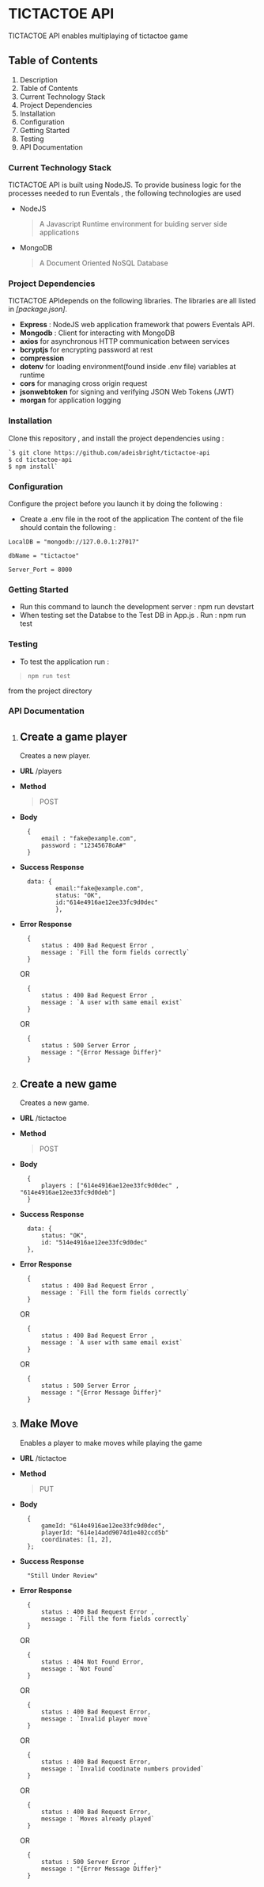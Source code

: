 # TICTACTOE API

TICTACTOE API enables multiplaying of tictactoe game

## Table of Contents

1. Description
1. Table of Contents
1. Current Technology Stack
1. Project Dependencies
1. Installation
1. Configuration
1. Getting Started
1. Testing
1. API Documentation

### Current Technology Stack

TICTACTOE API is built using NodeJS.
To provide business logic for the processes needed to run Eventals , the following technologies are used

-   NodeJS
    > A Javascript Runtime environment for buiding server side applications
-   MongoDB
    > A Document Oriented NoSQL Database

### Project Dependencies

TICTACTOE APIdepends on the following libraries. The libraries are all listed in _[package.json]_.

-   **Express** : NodeJS web application framework that powers Eventals API.
-   **Mongodb** : Client for interacting with MongoDB
-   **axios** for asynchronous HTTP communication between services
-   **bcryptjs** for encrypting password at rest
-   **compression**
-   **dotenv** for loading environment(found inside .env file) variables at runtime
-   **cors** for managing cross origin request
-   **jsonwebtoken** for signing and verifying JSON Web Tokens (JWT)
-   **morgan** for application logging

### Installation

Clone this repository , and install the project dependencies using :

>

    `$ git clone https://github.com/adeisbright/tictactoe-api
    $ cd tictactoe-api
    $ npm install`

### Configuration

Configure the project before you launch it by doing the following :

-   Create a .env file in the root of the application
    The content of the file should contain the following :

>

    LocalDB = "mongodb://127.0.0.1:27017"

    dbName = "tictactoe"

    Server_Port = 8000

### Getting Started

-   Run this command to launch the development server : npm run devstart
-   When testing set the Databse to the Test DB in App.js . Run : npm run test

### Testing

-   To test the application run :

> `npm run test `

from the project directory

### API Documentation

1. ## Create a game player
    Creates a new player.

-   **URL**
    /players
-   **Method**
    > POST
-   **Body**
    >
          {
              email : "fake@example.com",
              password : "12345678oA#"
          }
-   **Success Response**
    >
          data: {
                  email:"fake@example.com",
                  status: "OK",
                  id:"614e4916ae12ee33fc9d0dec"
                  },
-   **Error Response**

    >

          {
              status : 400 Bad Request Error ,
              message : `Fill the form fields correctly`
          }

    OR

    >

          {
              status : 400 Bad Request Error ,
              message : `A user with same email exist`
          }

    OR

    >

          {
              status : 500 Server Error ,
              message : "{Error Message Differ}"
          }

2. ## Create a new game
    Creates a new game.

-   **URL**
    /tictactoe
-   **Method**
    > POST
-   **Body**
    >
          {
              players : ["614e4916ae12ee33fc9d0dec" , "614e4916ae12ee33fc9d0deb"]
          }
-   **Success Response**
    >
          data: {
              status: "OK",
              id: "514e4916ae12ee33fc9d0dec"
          },
-   **Error Response**

    >

          {
              status : 400 Bad Request Error ,
              message : `Fill the form fields correctly`
          }

    OR

    >

          {
              status : 400 Bad Request Error ,
              message : `A user with same email exist`
          }

    OR

    >

          {
              status : 500 Server Error ,
              message : "{Error Message Differ}"
          }

3. ## Make Move
    Enables a player to make moves while playing the game

-   **URL**
    /tictactoe
-   **Method**
    > PUT
-   **Body**
    >
          {
              gameId: "614e4916ae12ee33fc9d0dec",
              playerId: "614e14add9074d1e402ccd5b"
              coordinates: [1, 2],
          };
-   **Success Response**
    >
          "Still Under Review"
-   **Error Response**

    >

          {
              status : 400 Bad Request Error ,
              message : `Fill the form fields correctly`
          }

    OR

    >

          {
              status : 404 Not Found Error,
              message : `Not Found`
          }

    OR

    >

          {
              status : 400 Bad Request Error,
              message : `Invalid player move`
          }

    OR

    >

          {
              status : 400 Bad Request Error,
              message : `Invalid coodinate numbers provided`
          }

    OR

    >

          {
              status : 400 Bad Request Error,
              message : `Moves already played`
          }

    OR

    >

          {
              status : 500 Server Error ,
              message : "{Error Message Differ}" 
          }
